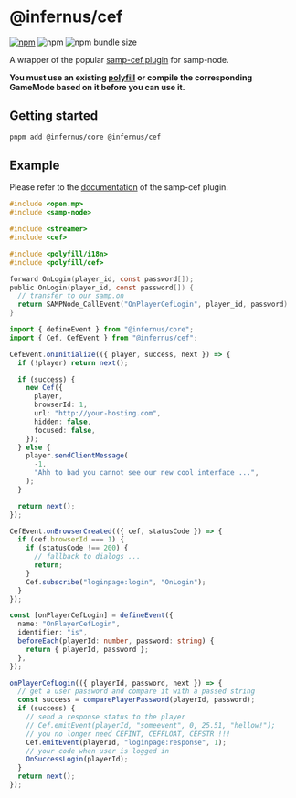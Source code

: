 # @infernus/cef

[![npm](https://img.shields.io/npm/v/@infernus/cef)](https://www.npmjs.com/package/@infernus/cef) ![npm](https://img.shields.io/npm/dy/@infernus/cef) ![npm bundle size](https://img.shields.io/bundlephobia/minzip/@infernus/cef)

A wrapper of the popular [samp-cef plugin](https://github.com/Pycckue-Bnepeg/samp-cef) for samp-node.

**You must use an existing [polyfill](https://github.com/dockfries/infernus-starter/blob/main/gamemodes/polyfill/cef.inc) or compile the corresponding GameMode based on it before you can use it.**

## Getting started

```sh
pnpm add @infernus/core @infernus/cef
```

## Example

Please refer to the [documentation](https://github.com/Pycckue-Bnepeg/samp-cef/wiki/Working-with-events) of the samp-cef plugin.

```c
#include <open.mp>
#include <samp-node>

#include <streamer>
#include <cef>

#include <polyfill/i18n>
#include <polyfill/cef>

forward OnLogin(player_id, const password[]);
public OnLogin(player_id, const password[]) {
  // transfer to our samp.on
  return SAMPNode_CallEvent("OnPlayerCefLogin", player_id, password)
}
```

```ts
import { defineEvent } from "@infernus/core";
import { Cef, CefEvent } from "@infernus/cef";

CefEvent.onInitialize(({ player, success, next }) => {
  if (!player) return next();

  if (success) {
    new Cef({
      player,
      browserId: 1,
      url: "http://your-hosting.com",
      hidden: false,
      focused: false,
    });
  } else {
    player.sendClientMessage(
      -1,
      "Ahh to bad you cannot see our new cool interface ...",
    );
  }

  return next();
});

CefEvent.onBrowserCreated(({ cef, statusCode }) => {
  if (cef.browserId === 1) {
    if (statusCode !== 200) {
      // fallback to dialogs ...
      return;
    }
    Cef.subscribe("loginpage:login", "OnLogin");
  }
});

const [onPlayerCefLogin] = defineEvent({
  name: "OnPlayerCefLogin",
  identifier: "is",
  beforeEach(playerId: number, password: string) {
    return { playerId, password };
  },
});

onPlayerCefLogin(({ playerId, password, next }) => {
  // get a user password and compare it with a passed string
  const success = comparePlayerPassword(playerId, password);
  if (success) {
    // send a response status to the player
    // Cef.emitEvent(playerId, "someevent", 0, 25.51, "hellow!");
    // you no longer need CEFINT, CEFFLOAT, CEFSTR !!!
    Cef.emitEvent(playerId, "loginpage:response", 1);
    // your code when user is logged in
    OnSuccessLogin(playerId);
  }
  return next();
});
```
